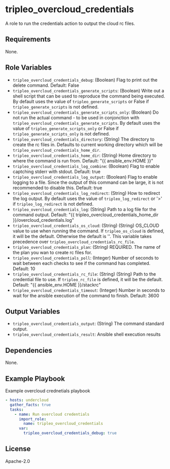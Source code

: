 tripleo_overcloud_credentials
=============================

A role to run the credentials action to output the cloud rc files.

Requirements
------------

None.

Role Variables
--------------

* `tripleo_overcloud_credentials_debug`: (Boolean) Flag to print out the delete command. Default: False
* `tripleo_overcloud_credentials_generate_scripts`: (Boolean) Write out a shell script that can be used to reproduce the command being executed. By default uses the value of `tripleo_generate_scripts` or False if `tripleo_generate_scripts` is not defined.
* `tripleo_overcloud_credentials_generate_scripts_only`: (Boolean) Do not run the actual command - to be used in conjonction with `tripleo_overcloud_credentials_generate_scripts`. By default uses the value of `tripleo_generate_scripts_only` or False if `tripleo_generate_scripts_only` is not defined.
* `tripleo_overcloud_credentials_directory`: (String) The directory to create the rc files in. Defaults to current working directory which will be `tripleo_overcloud_credentials_home_dir`.
* `tripleo_overcloud_credentials_home_dir`: (String) Home directory to where the command is run from. Default: "{{ ansible_env.HOME }}"
* `tripleo_overcloud_credentials_log_combine`: (Boolean) Flag to enable captching stderr with stdout. Default: true
* `tripleo_overcloud_credentials_log_output`: (Boolean) Flag to enable logging to a file. Since the output of this command can be large, it is not recommended to disable this. Default: true
* `tripleo_overcloud_credentials_log_redirect`: (String) How to redirect the log output. By default uses the value of `tripleo_log_redirect` or '>' if `tripleo_log_redirect` is not defined.
* `tripleo_overcloud_credentials_log`: (String) Path to a log file for the command output. Default: "{{ tripleo_overcloud_credentials_home_dir }}/overcloud_credentials.log"
* `tripleo_overcloud_credentials_os_cloud`: (String) (String) OS_CLOUD value to use when running the command. If `tripleo_os_cloud` is defined, it will be the default. Otherwise the default is ''. This variable takes precedence over `tripleo_overcloud_credentials_rc_file`.
* `tripleo_overcloud_credentials_plan`: (String) REQUIRED. The name of the plan you wan to create rc files for.
* `tripleo_overcloud_credentials_poll`: (Integer) Number of seconds to wait between each checks to see if the command has completed. Default: 10
* `tripleo_overcloud_credentials_rc_file`: (String) (String) Path to the credential file to use. If `tripleo_rc_file` is defined, it will be the default. Default: "{{ ansible_env.HOME }}/stackrc"
* `tripleo_overcloud_credentials_timeout`: (Integer) Number in seconds to wait for the ansible execution of the command to finish. Default: 3600

Output Variables
----------------

* `tripleo_overcloud_credentials_output`: (String) The command standard output.
* `tripleo_overcloud_credentials_result`: Ansible shell execution results

Dependencies
------------

None.

Example Playbook
----------------

Example overcloud crednetials playbook

```yaml
- hosts: undercloud
  gather_facts: true
  tasks:
    - name: Run overcloud credentials
      import_role:
        name: tripleo_overcloud_credentials
      var:
        tripleo_overcloud_credentials_debug: true
```

License
-------

Apache-2.0

